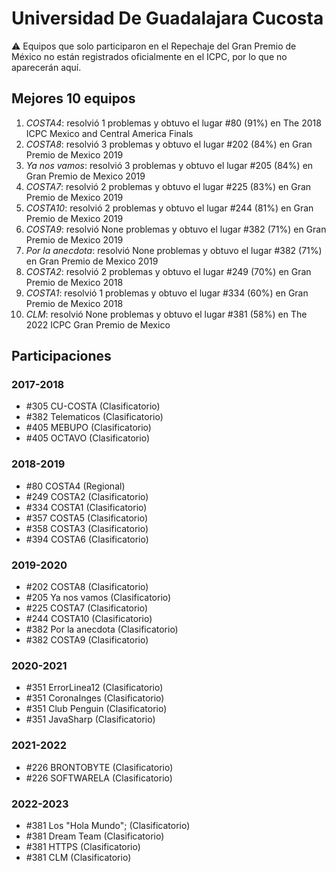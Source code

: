 # Universidad De Guadalajara Cucosta

:warning: Equipos que solo participaron en el Repechaje del Gran Premio de México no están registrados oficialmente en el ICPC, por lo que no aparecerán aquí.

## Mejores 10 equipos

1. _COSTA4_: resolvió 1 problemas y obtuvo el lugar #80 (91%) en The 2018 ICPC Mexico and Central America Finals
1. _COSTA8_: resolvió 3 problemas y obtuvo el lugar #202 (84%) en Gran Premio de Mexico 2019
1. _Ya nos vamos_: resolvió 3 problemas y obtuvo el lugar #205 (84%) en Gran Premio de Mexico 2019
1. _COSTA7_: resolvió 2 problemas y obtuvo el lugar #225 (83%) en Gran Premio de Mexico 2019
1. _COSTA10_: resolvió 2 problemas y obtuvo el lugar #244 (81%) en Gran Premio de Mexico 2019
1. _COSTA9_: resolvió None problemas y obtuvo el lugar #382 (71%) en Gran Premio de Mexico 2019
1. _Por la anecdota_: resolvió None problemas y obtuvo el lugar #382 (71%) en Gran Premio de Mexico 2019
1. _COSTA2_: resolvió 2 problemas y obtuvo el lugar #249 (70%) en Gran Premio de Mexico 2018
1. _COSTA1_: resolvió 1 problemas y obtuvo el lugar #334 (60%) en Gran Premio de Mexico 2018
1. _CLM_: resolvió None problemas y obtuvo el lugar #381 (58%) en The 2022 ICPC Gran Premio de Mexico

## Participaciones

### 2017-2018

- #305 CU-COSTA (Clasificatorio)
- #382 Telematicos (Clasificatorio)
- #405 MEBUPO (Clasificatorio)
- #405 OCTAVO (Clasificatorio)

### 2018-2019

- #80 COSTA4 (Regional)
- #249 COSTA2 (Clasificatorio)
- #334 COSTA1 (Clasificatorio)
- #357 COSTA5 (Clasificatorio)
- #358 COSTA3 (Clasificatorio)
- #394 COSTA6 (Clasificatorio)

### 2019-2020

- #202 COSTA8 (Clasificatorio)
- #205 Ya nos vamos (Clasificatorio)
- #225 COSTA7 (Clasificatorio)
- #244 COSTA10 (Clasificatorio)
- #382 Por la anecdota (Clasificatorio)
- #382 COSTA9 (Clasificatorio)

### 2020-2021

- #351 ErrorLinea12 (Clasificatorio)
- #351 CoronaInges (Clasificatorio)
- #351 Club Penguin (Clasificatorio)
- #351 JavaSharp (Clasificatorio)

### 2021-2022

- #226 BRONTOBYTE (Clasificatorio)
- #226 SOFTWARELA (Clasificatorio)

### 2022-2023

- #381 Los "Hola Mundo"; (Clasificatorio)
- #381 Dream Team (Clasificatorio)
- #381 HTTPS (Clasificatorio)
- #381 CLM (Clasificatorio)



